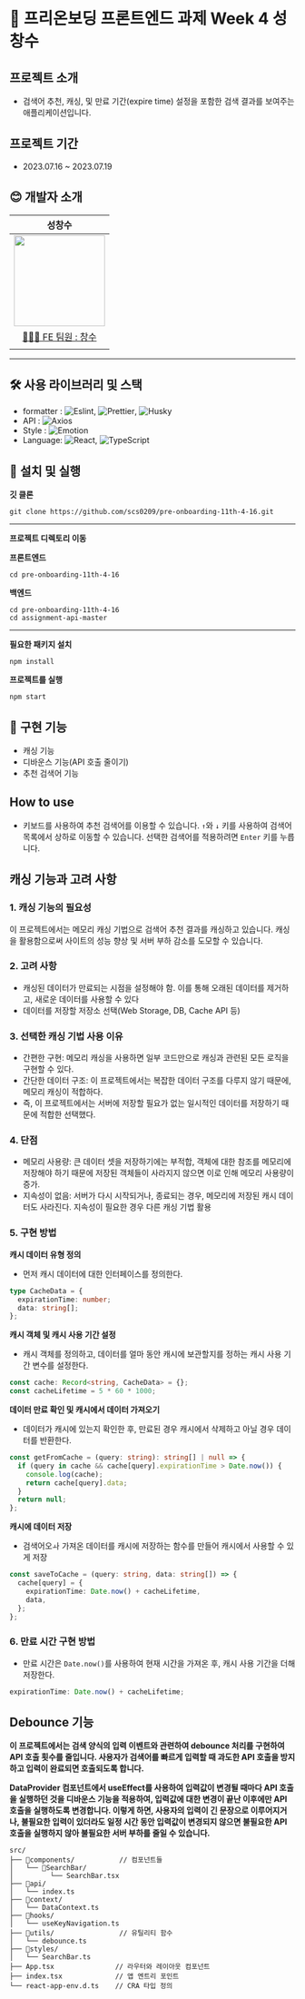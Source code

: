 # 🌱 프리온보딩 프론트엔드 과제 Week 4 성창수

## 프로젝트 소개

- 검색어 추천, 캐싱, 및 만료 기간(expire time) 설정을 포함한 검색 결과를 보여주는 애플리케이션입니다.

## 프로젝트 기간

- 2023.07.16 ~ 2023.07.19

## 😊 개발자 소개

|                                                            성창수                                                            |
| :--------------------------------------------------------------------------------------------------------------------------: |
| <img src="https://github.com/jsdmas/jsdmas.github.io/assets/105098581/e237b4f3-26f3-4a37-8818-86787f5d858b" width="160px" /> |
|                                       [🙎🏻‍♂️ FE 팀원 : 창수](https://github.com/scs0209)                                        |
|                                                                                                                              |

---

## 🛠️ 사용 라이브러리 및 스택

- formatter : ![Eslint](https://img.shields.io/badge/Eslint-blue), ![Prettier](https://img.shields.io/badge/Prettier-pink), ![Husky](https://img.shields.io/badge/Husky-red)
- API : ![Axios](https://img.shields.io/badge/Axios-yellow)
- Style : ![Emotion](https://img.shields.io/badge/Emotion-green)
- Language: ![React](https://img.shields.io/badge/React-61DAFB?logo=React&logoColor=white), ![TypeScript](https://img.shields.io/badge/TypeScript-007ACC?logo=TypeScript&logoColor=white)

## 🔧 설치 및 실행

**깃 클론**

```
git clone https://github.com/scs0209/pre-onboarding-11th-4-16.git
```

---

**프로젝트 디렉토리 이동**

**프론트엔드**

```
cd pre-onboarding-11th-4-16
```

**백엔드**

```
cd pre-onboarding-11th-4-16
cd assignment-api-master
```

---

**필요한 패키지 설치**

```
npm install
```

**프로젝트를 실행**

```
npm start
```

## 🎈 구현 기능

- 캐싱 기능
- 디바운스 기능(API 호출 줄이기)
- 추천 검색어 기능

## How to use

- 키보드를 사용하여 추천 검색어를 이용할 수 있습니다. `↑`와 `↓` 키를 사용하여 검색어 목록에서 상하로 이동할 수 있습니다. 선택한 검색어를 적용하려면 `Enter` 키를 누릅니다.

## 캐싱 기능과 고려 사항

### 1. 캐싱 기능의 필요성

이 프로젝트에서는 메모리 캐싱 기법으로 검색어 추천 결과를 캐싱하고 있습니다. 캐싱을 활용함으로써 사이트의 성능 향상 및 서버 부하 감소를 도모할 수 있습니다.

### 2. 고려 사항

- 캐싱된 데이터가 만료되는 시점을 설정해야 함. 이를 통해 오래된 데이터를 제거하고, 새로운 데이터를 사용할 수 있다
- 데이터를 저장할 저장소 선택(Web Storage, DB, Cache API 등)

### 3. 선택한 캐싱 기법 사용 이유

- 간편한 구현: 메모리 캐싱을 사용하면 일부 코드만으로 캐싱과 관련된 모든 로직을 구현할 수 있다.
- 간단한 데이터 구조: 이 프로젝트에서는 복잡한 데이터 구조를 다루지 않기 때문에, 메모리 캐싱이 적합하다.
- 즉, 이 프로젝트에서는 서버에 저장할 필요가 없는 일시적인 데이터를 저장하기 때문에 적합한 선택했다.

### 4. 단점

- 메모리 사용량: 큰 데이터 셋을 저장하기에는 부적합, 객체에 대한 참조를 메모리에 저장해야 하기 때문에 저장된 객체들이 사라지지 않으면 이로 인해 메모리 사용량이 증가.
- 지속성이 없음: 서버가 다시 시작되거나, 종료되는 경우, 메모리에 저장된 캐시 데이터도 사라진다. 지속성이 필요한 경우 다른 캐싱 기법 활용

### 5. 구현 방법

**캐시 데이터 유형 정의**

- 먼저 캐시 데이터에 대한 인터페이스를 정의한다.

```typescript
type CacheData = {
  expirationTime: number;
  data: string[];
};
```

**캐시 객체 및 캐시 사용 기간 설정**

- 캐시 객체를 정의하고, 데이터를 얼마 동안 캐시에 보관할지를 정하는 캐시 사용 기간 변수를 설정한다.

```typescript
const cache: Record<string, CacheData> = {};
const cacheLifetime = 5 * 60 * 1000;
```

**데이터 만료 확인 및 캐시에서 데이터 가져오기**

- 데이터가 캐시에 있는지 확인한 후, 만료된 경우 캐시에서 삭제하고 아닐 경우 데이터를 반환한다.

```typescript
const getFromCache = (query: string): string[] | null => {
  if (query in cache && cache[query].expirationTime > Date.now()) {
    console.log(cache);
    return cache[query].data;
  }
  return null;
};
```

**캐시에 데이터 저장**

- 검색어오ㅘ 가져온 데이터를 캐시에 저장하는 함수를 만들어 캐시에서 사용할 수 있게 저장

```typescript
const saveToCache = (query: string, data: string[]) => {
  cache[query] = {
    expirationTime: Date.now() + cacheLifetime,
    data,
  };
};
```

### 6. 만료 시간 구현 방법

- 만료 시간은 `Date.now()`를 사용하여 현재 시간을 가져온 후, 캐시 사용 기간을 더해 저장한다.

```typescript
expirationTime: Date.now() + cacheLifetime;
```

## Debounce 기능

**이 프로젝트에서는 검색 양식의 입력 이벤트와 관련하여 debounce 처리를 구현하여 API 호출 횟수를 줄입니다. 사용자가 검색어를 빠르게 입력할 때 과도한 API 호출을 방지하고 입력이 완료되면 호출되도록 합니다.**

**DataProvider 컴포넌트에서 useEffect를 사용하여 입력값이 변경될 때마다 API 호출을 실행하던 것을 디바운스 기능을 적용하여, 입력값에 대한 변경이 끝난 이후에만 API 호출을 실행하도록 변경합니다. 이렇게 하면, 사용자의 입력이 긴 문장으로 이루어지거나, 불필요한 입력이 있더라도 일정 시간 동안 입력값이 변경되지 않으면 불필요한 API 호출을 실행하지 않아 불필요한 서버 부하를 줄일 수 있습니다.**

```
src/
├── 📂components/           // 컴포넌트들
│   └── 📂SearchBar/
│         └── SearchBar.tsx
├── 📂api/
│   └── index.ts
├── 📂context/
│   └── DataContext.ts
├── 📂hooks/
│   └── useKeyNavigation.ts
├── 📂utils/                // 유틸리티 함수
│   └── debounce.ts
├── 📂styles/
│   └── SearchBar.ts
├── App.tsx               // 라우터와 레이아웃 컴포넌트
├── index.tsx             // 앱 엔트리 포인트
└── react-app-env.d.ts    // CRA 타입 정의
```
